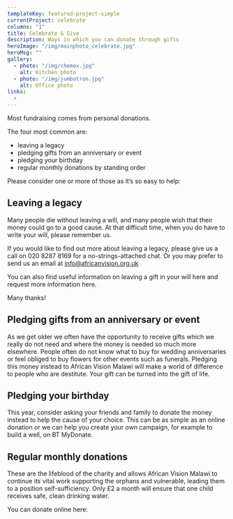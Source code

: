 ```yaml
---
templateKey: featured-project-simple
currentProject: celebrate
columns: "1"
title: Celebrate & Give
description: Ways in which you can donate through gifts
heroImage: "/img/mainphoto_celebrate.jpg"
heroMsg: ""
gallery:
  - photo: "/img/chemex.jpg"
    alt: Kitchen photo
  - photo: "/img/jumbotron.jpg"
    alt: Office photo
links:
  -
---
```


Most fundraising comes from personal donations.

The four most common are:

- leaving a legacy
- pledging gifts from an anniversary or event
- pledging your birthday
- regular monthly donations by standing order

Please consider one or more of those as it’s so easy to help:

## Leaving a legacy

Many people die without leaving a will, and many people wish that their money could go to a good cause. At that difficult time, when you do have to write your will, please remember us.

If you would like to find out more about leaving a legacy, please give us a call on 020 8287 8169 for a no-strings-attached chat. Or you may prefer to send us an email at [info@africanvision.org.uk](mailto:info@africanvision.org.uk "email us")

You can also find useful information on leaving a gift in your will here and request more information here.

Many thanks!

## Pledging gifts from an anniversary or event

As we get older we often have the opportunity to receive gifts which we really do not need and where the money is needed so much more elsewhere. People often do not know what to buy for wedding anniversaries or feel obliged to buy flowers for other events such as funerals. Pledging this money instead to African Vision Malawi will make a world of difference to people who are destitute. Your gift can be turned into the gift of life.

## Pledging your birthday

This year, consider asking your friends and family to donate the money instead to help the cause of your choice. This can be as simple as an online donation or we can help you create your own campaign, for example to build a well, on BT MyDonate.

## Regular monthly donations

These are the lifeblood of the charity and allows African Vision Malawi to continue its vital work supporting the orphans and vulnerable, leading them to a position self-sufficiency. Only £2 a month will ensure that one child receives safe, clean drinking water.

You can donate online here:
